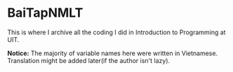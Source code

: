# BaiTapNMLT
This is where I archive all the coding I did in Introduction to Programming at UIT.

**Notice:** The majority of variable names here were written in Vietnamese. Translation might be added later(if the author isn't lazy).

